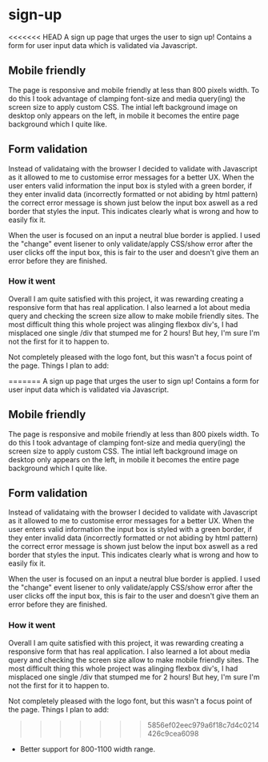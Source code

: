 # sign-up

<<<<<<< HEAD
A sign up page that urges the user to sign up! Contains a form for user input data which is validated via Javascript.

## Mobile friendly

The page is responsive and mobile friendly at less than 800 pixels width. To do this I took advantage of clamping font-size and media query(ing) the screen size to apply custom CSS. The intial left background image on desktop only appears on the left, in mobile it becomes the entire page background which I quite like.

## Form validation

Instead of validataing with the browser I decided to validate with Javascript as it allowed to me to customise error messages for a better UX. When the user enters valid information the input box is styled with a green border, if they enter invalid data (incorrectly formatted or not abiding by html pattern) the correct error message is shown just below the input box aswell as a red border that styles the input. This indicates clearly what is wrong and how to easily fix it.

When the user is focused on an input a neutral blue border is applied. I used the "change" event lisener to only validate/apply CSS/show error after the user clicks off the input box, this is fair to the user and doesn't give them an error before they are finished.

### How it went

Overall I am quite satisfied with this project, it was rewarding creating a responsive form that has real application. I also learned a lot about media query and checking the screen size allow to make mobile friendly sites. The most difficult thing this whole project was alinging flexbox div's, I had misplaced one single /div that stumped me for 2 hours! But hey, I'm sure I'm not the first for it to happen to.

Not completely pleased with the logo font, but this wasn't a focus point of the page.
Things I plan to add:

=======
A sign up page that urges the user to sign up! Contains a form for user input data which is validated via Javascript. 

## Mobile friendly

The page is responsive and mobile friendly at less than 800 pixels width. To do this I took advantage of clamping font-size and media query(ing) the screen size to apply custom CSS. The intial left background image on desktop only appears on the left, in mobile it becomes the entire page background which I quite like. 

## Form validation 

Instead of validataing with the browser I decided to validate with Javascript as it allowed to me to customise error messages for a better UX. When the user enters valid information the input box is styled with a green border, if they enter invalid data (incorrectly formatted or not abiding by html pattern) the correct error message is shown just below the input box aswell as a red border that styles the input. This indicates clearly what is wrong and how to easily fix it. 

When the user is focused on an input a neutral blue border is applied. I used the "change" event lisener to only validate/apply CSS/show error after the user clicks off the input box, this is fair to the user and doesn't give them an error before they are finished. 


### How it went

Overall I am quite satisfied with this project, it was rewarding creating a responsive form that has real application. I also learned a lot about media query and checking the screen size allow to make mobile friendly sites. The most difficult thing this whole project was alinging flexbox div's, I had misplaced one single /div that stumped me for 2 hours! But hey, I'm sure I'm not the first for it to happen to. 

Not completely pleased with the logo font, but this wasn't a focus point of the page.
Things I plan to add:
>>>>>>> 5856ef02eec979a6f18c7d4c0214426c9cea6098
- Better support for 800-1100 width range.
